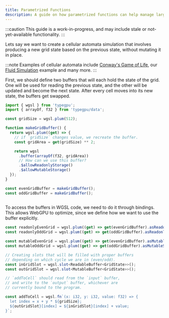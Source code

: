 ```yaml
---
title: Parametrized Functions
description: A guide on how parametrized functions can help manage large programs.
---
```


:::caution
This guide is a work-in-progress, and may include stale or not-yet-available functionality.
:::

Lets say we want to create a cellular automata simulation that involves producing a new grid state based on the previous state,
without mutating it in place.

<!-- TODO: Link to an implementation of Conway's Game of Life in TypeGPU -->
:::note
Examples of cellular automata include [Conway's Game of Life](https://playgameoflife.com/), our [Fluid Simulation](LINK_HERE)
example and many more.
:::

First, we should define two buffers that will each hold the state of the grid. One will be used for reading the previous
state, and the other will be updated and become the next state. After every cell moves into its new state, the buffers get
swapped.

```ts
import { wgsl } from 'typegpu';
import { arrayOf, f32 } from 'typegpu/data';

const gridSize = wgsl.plum(512);

function makeGridBuffer() {
  return wgsl.plum((get) => {
    // if `gridSize` changes value, we recreate the buffer.
    const gridArea = get(gridSize) ** 2;

    return wgsl
      .buffer(arrayOf(f32, gridArea))
      // How can we use this buffer?
      .$allowReadonlyStorage()
      .$allowMutableStorage()
  });
}

const evenGridBuffer = makeGridBuffer();
const oddGridBuffer = makeGridBuffer();
  
```

To access the buffers in WGSL code, we need to do it through bindings. This allows WebGPU to optimize, since
we define how we want to use the buffer explicitly.

```ts
const readonlyEvenGrid = wgsl.plum((get) => get(evenGridBuffer).asReadonlyStorage());
const readonlyOddGrid = wgsl.plum((get) => get(oddGridBuffer).asReadonlyStorage());

const mutableEvenGrid = wgsl.plum((get) => get(evenGridBuffer).asMutableStorage());
const mutableOddGrid = wgsl.plum((get) => get(oddGridBuffer).asMutableStorage());
```

```ts
// Creating slots that will be filled with proper buffers
// depending on which cycle we are in (even/odd).
const inGridSlot = wgsl.slot<ReadableBuffer<GridState>>();
const outGridSlot = wgsl.slot<MutableBuffer<GridState>>();
```

```ts
// `addToCell` should read from the `input` buffer,
// and write to the `output` buffer, whichever are
// currently bound to the program.

const addToCell = wgsl.fn`(x: i32, y: i32, value: f32) => {
  let index = x + y * ${gridSize};
  ${outGridSlot}[index] = ${inGridSlot}[index] + value;
}`;
```